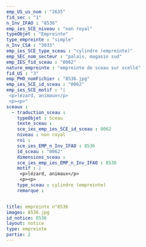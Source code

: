 ```yaml
---
emp_US_us_nom : "2635"
fid_sec : "1"
n_Inv_IFAO : "8536"
emp_ies_SCE_niveau : "non royal"
typeObjet : "Empreinte"
type_empreinte : "simple"
n_Inv_CSA : "3033"
emp_ies_SCE_type_sceau : "cylindre (empreinte)"
emp_SEC_nom_secteur : "palais, magasin sud"
emp_IES_fid_sceau : "0062"
nature_empreinte : "empreinte de sceau sur scellé"
fid_US : "3"
emp_PHO_nomFichier : "8536.jpg"
emp_ies_SCE_id_sceau : "0062"
emp_ies_SCE_motif : "|
 <p>lézard, animaux</p>
 <p><p>"
sceaux :
  - traduction_sceau : 
    typeObjet : Sceau
    texte_sceau : 
    sce_ies_emp_ies_SCE_id_sceau : 0062
    niveau : non royal
    roi : 
    sce_ies_EMP_n_Inv_IFAO : 8536
    id_sceau : "0062"
    dimensions_sceau : 
    sce_ies_emp_ies_EMP_n_Inv_IFAO : 8536
    motif : |
     <p>lézard, animaux</p>
     <p><p>
    type_sceau : cylindre (empreinte)
    remarque : 


title: empreinte n°8536
images: 8536.jpg
id_notice: 8536
layout: notice
type: empreinte
partie: 2
---
```

